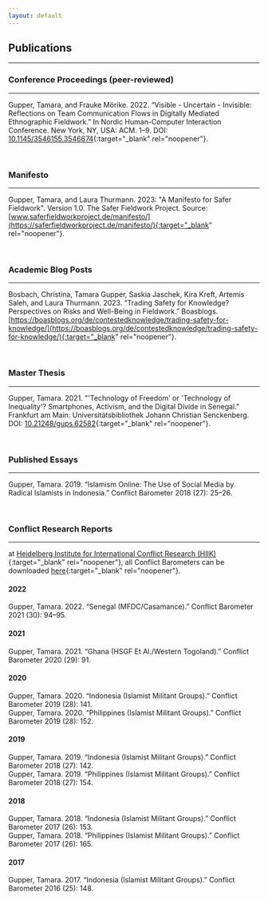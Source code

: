 ```yaml
---
layout: default
---
```


## Publications
--------


### Conference Proceedings (peer-reviewed)
--------
Gupper, Tamara, and Frauke Mörike. 2022. “Visible - Uncertain - Invisible: Reflections on Team Communication Flows in Digitally Mediated Ethnographic Fieldwork.” In Nordic Human-Computer Interaction Conference. New York, NY, USA: ACM. 1–9. DOI: [10.1145/3546155.3546674](https://doi.org/10.1145/3546155.3546674){:target="_blank" rel="noopener"}.

<br/>



### Manifesto
--------
Gupper, Tamara, and Laura Thurmann. 2023: "A Manifesto for Safer Fieldwork". Version 1.0. The Safer Fieldwork Project. Source: [www.saferfieldworkproject.de/manifesto/](https://saferfieldworkproject.de/manifesto/){:target="_blank" rel="noopener"}.


<br/>

### Academic Blog Posts
--------
Bosbach, Christina, Tamara Gupper, Saskia Jaschek, Kira Kreft, Artemis Saleh, and Laura Thurmann. 2023. “Trading Safety for Knowledge? Perspectives on Risks and Well-Being in Fieldwork.” Boasblogs. [https://boasblogs.org/de/contestedknowledge/trading-safety-for-knowledge/](https://boasblogs.org/de/contestedknowledge/trading-safety-for-knowledge/){:target="_blank" rel="noopener"}.

<br/>

### Master Thesis
--------
Gupper, Tamara. 2021. "'Technology of Freedom' or 'Technology of Inequality'? Smartphones, Activism, and the Digital Divide in Senegal." Frankfurt am Main: Universitätsbibliothek Johann Christian Senckenberg. DOI: [10.21248/gups.62582](https://doi.org/10.21248/gups.62582){:target="_blank" rel="noopener"}.


<br/>

### Published Essays
--------
Gupper, Tamara. 2019. “Islamism Online: The Use of Social Media by Radical Islamists in Indonesia.” Conflict Barometer 2018 (27): 25–26.

<br/>

### Conflict Research Reports
--------

at [Heidelberg Institute for International Conflict Research (HIIK)](https://hiik.de/){:target="_blank" rel="noopener"}, all Conflict Barometers can be downloaded [here](https://hiik.de/konfliktbarometer/bisherige-ausgaben/){:target="_blank" rel="noopener"}.


#### 2022 
Gupper, Tamara. 2022. “Senegal (MFDC/Casamance).” Conflict Barometer 2021 (30): 94–95.
  
#### 2021
Gupper, Tamara. 2021. “Ghana (HSGF Et Al./Western Togoland).” Conflict Barometer 2020 (29): 91.
  
#### 2020
Gupper, Tamara. 2020. “Indonesia (Islamist Militant Groups).” Conflict Barometer 2019 (28): 141. \
Gupper, Tamara. 2020. “Philippines (Islamist Militant Groups).” Conflict Barometer 2019 (28): 152.

#### 2019

Gupper, Tamara. 2019. “Indonesia (Islamist Militant Groups).” Conflict Barometer 2018 (27): 142. \
Gupper, Tamara. 2019. “Philippines (Islamist Militant Groups).” Conflict Barometer 2018 (27): 154.

#### 2018
Gupper, Tamara. 2018. “Indonesia (Islamist Militant Groups).” Conflict Barometer 2017 (26): 153. \
Gupper, Tamara. 2018. “Philippines (Islamist Militant Groups).” Conflict Barometer 2017 (26): 165.


#### 2017
Gupper, Tamara. 2017. “Indonesia (Islamist Militant Groups).” Conflict Barometer 2016 (25): 148.
